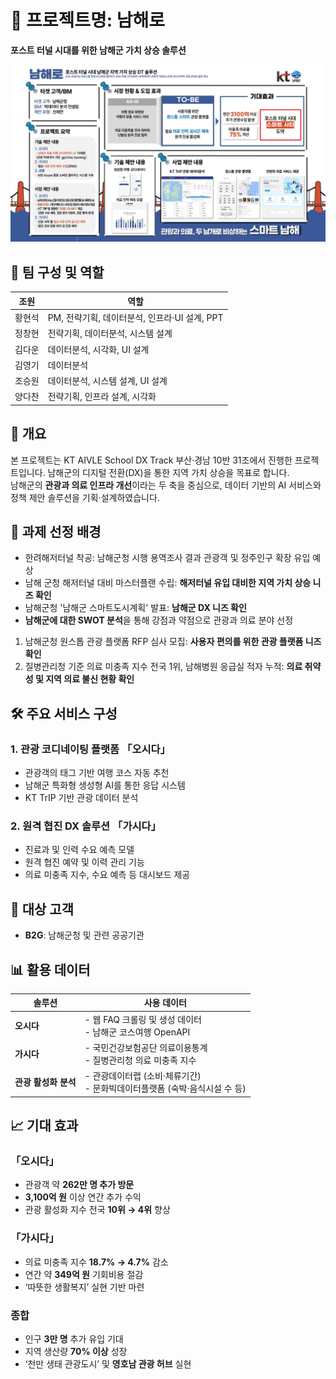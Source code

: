 # 📍 프로젝트명: 남해로  
**포스트 터널 시대를 위한 남해군 가치 상승 솔루션**

![남해로 설명서](./images/DX%2031조%201P%20설명서.jpg)

## 👥 팀 구성 및 역할

| 조원 | 역할 |
|------|------|
| 황현석 | PM, 전략기획, 데이터분석, 인프라·UI 설계, PPT |
| 정창현 | 전략기획, 데이터분석, 시스템 설계 |
| 김다운 | 데이터분석, 시각화, UI 설계 |
| 김영기 | 데이터분석 |
| 조승원 | 데이터분석, 시스템 설계, UI 설계 |
| 양다찬 | 전략기획, 인프라 설계, 시각화 |



## 📌 개요

본 프로젝트는 KT AIVLE School DX Track 부산·경남 10반 31조에서 진행한 프로젝트입니다.
남해군의 디지털 전환(DX)을 통한 지역 가치 상승을 목표로 합니다.  
남해군의 **관광과 의료 인프라 개선**이라는 두 축을 중심으로, 데이터 기반의 AI 서비스와 정책 제안 솔루션을 기획·설계하였습니다.



## 🎯 과제 선정 배경

- 한려해저터널 착공: 남해군청 시행 용역조사 결과 관광객 및 정주인구 확장 유입 예상  
- 남해 군청 해저터널 대비 마스터플랜 수립: **해저터널 유입 대비한 지역 가치 상승 니즈 확인**  
- 남해군청 '남해군 스마트도시계획' 발표: **남해군 DX 니즈 확인**  
- **남해군에 대한 SWOT 분석**을 통해 강점과 약점으로 관광과 의료 분야 선정
1) 남해군청 원스톱 관광 플랫폼 RFP 심사 모집: **사용자 편의를 위한 관광 플랫폼 니즈 확인**
2) 질병관리청 기준 의료 미충족 지수 전국 1위, 남해병원 응급실 적자 누적: **의료 취약성 및 지역 의료 불신 현황 확인**


## 🛠️ 주요 서비스 구성

### 1. 관광 코디네이팅 플랫폼 **「오시다」**
- 관광객의 태그 기반 여행 코스 자동 추천  
- 남해군 특화형 생성형 AI를 통한 응답 시스템  
- KT TrIP 기반 관광 데이터 분석

### 2. 원격 협진 DX 솔루션 **「가시다」**
- 진료과 및 인력 수요 예측 모델  
- 원격 협진 예약 및 이력 관리 기능  
- 의료 미충족 지수, 수요 예측 등 대시보드 제공



## 👥 대상 고객

- **B2G**: 남해군청 및 관련 공공기관



## 📊 활용 데이터

| 솔루션 | 사용 데이터 |
|--------|-------------|
| **오시다** | - 웹 FAQ 크롤링 및 생성 데이터<br> - 남해군 코스여행 OpenAPI |
| **가시다** | - 국민건강보험공단 의료이용통계<br> - 질병관리청 의료 미충족 지수 |
| **관광 활성화 분석** | - 관광데이터랩 (소비·체류기간)<br> - 문화빅데이터플랫폼 (숙박·음식시설 수 등) |



## 📈 기대 효과

### 「오시다」
- 관광객 약 **262만 명 추가 방문**  
- **3,100억 원** 이상 연간 추가 수익  
- 관광 활성화 지수 전국 **10위 → 4위** 향상

### 「가시다」
- 의료 미충족 지수 **18.7% → 4.7%** 감소  
- 연간 약 **349억 원** 기회비용 절감  
- ‘따뜻한 생활복지’ 실현 기반 마련

### 종합
- 인구 **3만 명** 추가 유입 기대  
- 지역 생산량 **70% 이상** 성장  
- ‘천만 생태 관광도시’ 및 **영호남 관광 허브** 실현
